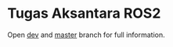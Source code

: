 # Tugas Aksantara ROS2
Open [dev](https://github.com/bukananda/RSC2025-YangPentingKumpul/tree/dev) and [master](https://github.com/bukananda/RSC2025-YangPentingKumpul/tree/master)  branch for full information.